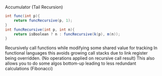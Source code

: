 Accumulator (Tail Recursion)
```java
int func(int p){
	return funcRecursive(p, 1);
}
int funcRecursive(int p, int n){
	return isBoolean ? n : funcRecursive(k(p), m(n));
}
```
Recursively call functions while modifying some shared value for tracking
In functional languages this avoids growing call stacks due to link register being overridden. (No operations applied on recursive call result)
This also allows you to do some algos bottom-up leading to less redundant calculations (Fibonacci)